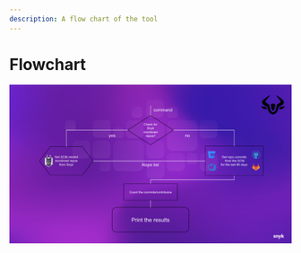 ```yaml
---
description: A flow chart of the tool
---
```


# Flowchart

![flow chart](<../../.gitbook/assets/image 2.png>)
